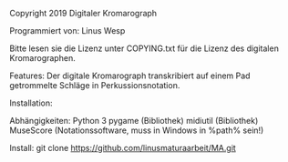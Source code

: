 Copyright 2019 Digitaler Kromarograph

Programmiert von: Linus Wesp

Bitte lesen sie die Lizenz unter COPYING.txt für die Lizenz des digitalen Kromarographen.

Features:
	Der digitale Kromarograph transkribiert auf einem Pad getrommelte Schläge in Perkussionsnotation.



Installation:

  Abhängigkeiten:
    Python 3
    pygame (Bibliothek)
    midiutil (Bibliothek)
    MuseScore (Notationssoftware, muss in Windows in %path% sein!)

  Install:
    git clone https://github.com/linusmaturaarbeit/MA.git
